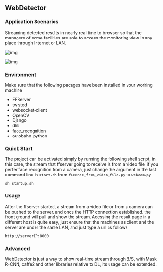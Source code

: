 ## WebDetector

### Application Scenarios
Streaming detected results in nearly real time to browser so that the managers of some facilities are able to access the monitoring view In any place through Internet or LAN.

![img](http://p9cfwszun.bkt.clouddn.com/wd1.PNG)

![img](http://p9cfwszun.bkt.clouddn.com/wd2.PNG)

### Environment
Make sure that the following pacages have been installed in your working machine

- FFServer
- twisted
- websocket-client
- OpenCV
- Django
- dlib
- face_recognition
- autobahn-python

### Quick Start
The project can be activated simply by running the following shell script, in this case, the stream that ffserver going to receive is from a video file, if you perfer face recognition from a camera, just change the argument in the last command line in `start.sh` from `facerec_from_video_file.py` to `webcam.py`
```shell
sh startup.sh
```

### Usage
After the ffserver started, a stream from a video file
or from a camera can be pushed to the server, and once the HTTP connection established, the front ground will pull and show the stream.
Acessing the result page in a different host is quite easy, just ensure that the machines as client and the server are under the same LAN, and just type a url as follows
```
http://serverIP:8000
```

### Advanced
WebDetector is just a way to show real-time stream through B/S, with Mask R-CNN, caffe2 and other libraries relative to DL, its usage can be extended.

